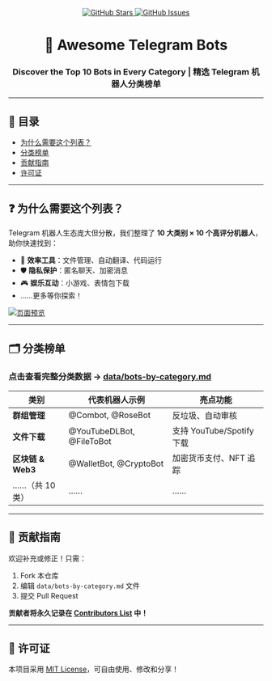 <!-- 顶部徽章 -->
<p align="center">
  <a href="https://github.com/daduyun/awesome-telegram-bots/stargazers">
    <img src="https://img.shields.io/github/stars/yourusername/awesome-telegram-bots?style=for-the-badge" alt="GitHub Stars">
  </a>
  <a href="https://github.com/yourusername/awesome-telegram-bots/issues">
    <img src="https://img.shields.io/github/issues/yourusername/awesome-telegram-bots?style=for-the-badge" alt="GitHub Issues">
  </a>
</p>

<h1 align="center">
  🚀 Awesome Telegram Bots
</h1>
<h3 align="center">
  Discover the Top 10 Bots in Every Category | 精选 Telegram 机器人分类榜单
</h3>

---

## 📖 目录
- [为什么需要这个列表？](#-为什么需要这个列表)
- [分类榜单](#-分类榜单)
- [贡献指南](#-贡献指南)
- [许可证](#-许可证)

---

## ❓ 为什么需要这个列表？
Telegram 机器人生态庞大但分散，我们整理了 **10 大类别 × 10 个高评分机器人**，助你快速找到：
- 🤖 **效率工具**：文件管理、自动翻译、代码运行  
- 🛡️ **隐私保护**：匿名聊天、加密消息  
- 🎮 **娱乐互动**：小游戏、表情包下载  
- ……更多等你探索！

[![页面预览](assets/preview.png)](https://github.com/yourusername/awesome-telegram-bots)

---

## 🗂️ 分类榜单
### 点击查看完整分类数据 → [data/bots-by-category.md](data/bots-by-category.md)

| 类别                  | 代表机器人示例                | 亮点功能                           |
|-----------------------|-------------------------------|-----------------------------------|
| **群组管理**          | @Combot, @RoseBot             | 反垃圾、自动审核                   |
| **文件下载**          | @YouTubeDLBot, @FileToBot     | 支持 YouTube/Spotify 下载         |
| **区块链 & Web3**     | @WalletBot, @CryptoBot        | 加密货币支付、NFT 追踪             |
| ……（共 10 类）        | ……                            | ……                                |

---

## 🤝 贡献指南
欢迎补充或修正！只需：
1. Fork 本仓库
2. 编辑 `data/bots-by-category.md` 文件
3. 提交 Pull Request

**贡献者将永久记录在 [Contributors List](CONTRIBUTORS.md) 中！**

---

## 📜 许可证
本项目采用 [MIT License](LICENSE)，可自由使用、修改和分享！
